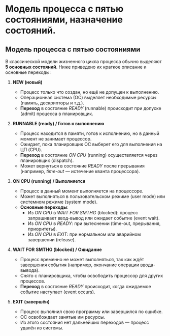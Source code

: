 # Модель процесса с пятью состояниями, назначение состояний.

## Модель процесса с пятью состояниями

В классической модели жизненного цикла процесса обычно выделяют **5 основных состояний**. Ниже приведено их краткое описание и основные переходы:

1. **NEW (новый)**
   - Процесс только что создан, но ещё не допущен к выполнению.
   - Операционная система (ОС) выделяет необходимые ресурсы (память, дескрипторы и т.д.).
   - **Переход** в состояние *READY* (runnable) происходит при допуске (admit) процесса в планировщик.

2. **RUNNABLE (ready) / Готов к выполнению**
   - Процесс находится в памяти, готов к исполнению, но в данный момент не занимает процессор.
   - Ожидает, пока планировщик ОС выберет его для выполнения на ЦП (CPU).
   - **Переход** в состояние *ON CPU* (running) осуществляется через планировщик (dispatch).
   - Может вернуться в состояние *READY* после прерывания (например, *time-out* — истечение кванта процессора).

3. **ON CPU (running) / Выполняется**
   - Процесс в данный момент выполняется на процессоре.
   - Может выполняться в пользовательском режиме (user mode) или системном режиме (system mode).
   - **Основные переходы**:
     - Из *ON CPU* в *WAIT FOR SMTHG* (blocked): процесс запрашивает ввод-вывод или ожидает событие (event wait).
     - Из *ON CPU* в *READY*: при вытеснении (time-out, прерывания, приоритеты).
     - Из *ON CPU* в *EXIT*: при нормальном или аварийном завершении (release).

4. **WAIT FOR SMTHG (blocked) / Ожидание**
   - Процесс временно не может выполняться, так как ждёт завершения события (например, окончание операции ввода-вывода).
   - Снято с планировщика, чтобы освободить процессор для других процессов.
   - **Переход** в состояние *READY* происходит, когда ожидаемое событие наступает (event occurs).

5. **EXIT (завершён)**
   - Процесс выполнил свою программу или завершился по ошибке.
   - ОС освобождает занятые им ресурсы.
   - Из этого состояния нет дальнейших переходов — процесс удалён из системы.

